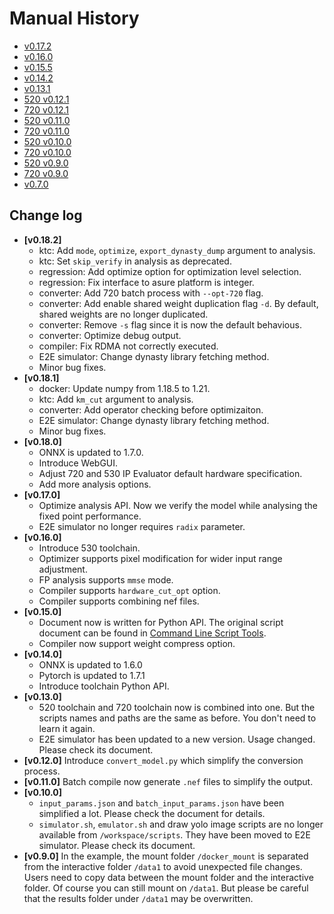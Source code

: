 # Manual History

* [v0.17.2](history/manual_v0.17.2.pdf)
* [v0.16.0](history/manual_v0.16.0.pdf)
* [v0.15.5](history/manual_v0.15.5.pdf)
* [v0.14.2](history/manual_v0.14.2.pdf)
* [v0.13.1](history/manual_v0.13.1.pdf)
* [520 v0.12.1](history/manual_520_v0.12.1.pdf)
* [720 v0.12.1](history/manual_720_v0.12.1.pdf)
* [520 v0.11.0](history/manual_520_v0.11.0.pdf)
* [720 v0.11.0](history/manual_720_v0.11.0.pdf)
* [520 v0.10.0](history/manual_520_v0.10.0.pdf)
* [720 v0.10.0](history/manual_720_v0.10.0.pdf)
* [520 v0.9.0](history/manual_520_v0.9.0.pdf)
* [720 v0.9.0](history/manual_720_v0.9.0.pdf)
* [v0.7.0](history/manual_v0.7.0.pdf)

## Change log

* **[v0.18.2]**
    * ktc: Add `mode`, `optimize`, `export_dynasty_dump` argument to analysis.
    * ktc: Set `skip_verify` in analysis as deprecated.
    * regression: Add optimize option for optimization level selection.
    * regression: Fix interface to asure platform is integer.
    * converter: Add 720 batch process with `--opt-720` flag.
    * converter: Add enable shared weight duplication flag `-d`. By default, shared weights are no longer duplicated.
    * converter: Remove `-s` flag since it is now the default behavious.
    * converter: Optimize debug output.
    * compiler: Fix RDMA not correctly executed.
    * E2E simulator: Change dynasty library fetching method.
    * Minor bug fixes.
* **[v0.18.1]**
    * docker: Update numpy from 1.18.5 to 1.21.
    * ktc: Add `km_cut` argument to analysis.
    * converter: Add operator checking before optimizaiton.
    * E2E simulator: Change dynasty library fetching method.
    * Minor bug fixes.
* **[v0.18.0]**
    * ONNX is updated to 1.7.0.
    * Introduce WebGUI.
    * Adjust 720 and 530 IP Evaluator default hardware specification.
    * Add more analysis options.
* **[v0.17.0]**
    * Optimize analysis API. Now we verify the model while analysing the fixed point performance.
    * E2E simulator no longer requires `radix` parameter.
* **[v0.16.0]**
    * Introduce 530 toolchain.
    * Optimizer supports pixel modification for wider input range adjustment.
    * FP analysis supports `mmse` mode.
    * Compiler supports `hardware_cut_opt` option.
    * Compiler supports combining nef files.
* **[v0.15.0]**
    * Document now is written for Python API. The original script document can be found in [Command Line Script Tools](http://doc.kneron.com/docs/toolchain/command_line/).
    * Compiler now support weight compress option.
* **[v0.14.0]**
    * ONNX is updated to 1.6.0
    * Pytorch is updated to 1.7.1
    * Introduce toolchain Python API.
* **[v0.13.0]**
    * 520 toolchain and 720 toolchain now is combined into one. But the scripts names and paths are the same as before. You don't need to learn it again.
    * E2E simulator has been updated to a new version. Usage changed. Please check its document.
* **[v0.12.0]** Introduce `convert_model.py` which simplify the conversion process.
* **[v0.11.0]** Batch compile now generate `.nef` files to simplify the output.
* **[v0.10.0]**
    * `input_params.json` and `batch_input_params.json` have been simplified a lot. Please check the document for details.
    * `simulator.sh`, `emulator.sh` and draw yolo image scripts are no longer available from `/workspace/scripts`. They have been moved to E2E simulator. Please check its document.
* **[v0.9.0]** In the example, the mount folder `/docker_mount` is separated from the interactive folder `/data1` to avoid
unexpected file changes. Users need to copy data between the mount folder and the interactive folder. Of course you can
still mount on `/data1`. But please be careful that the results folder under `/data1` may be overwritten.

